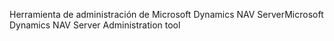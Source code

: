 <span data-ttu-id="7e87b-101">Herramienta de administración de Microsoft Dynamics NAV Server</span><span class="sxs-lookup"><span data-stu-id="7e87b-101">Microsoft Dynamics NAV Server Administration tool</span></span>